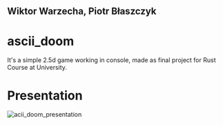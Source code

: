 ## Wiktor Warzecha, Piotr Błaszczyk

# ascii_doom
It's a simple 2.5d game working in console, made as final project for Rust Course at University.

# Presentation
![acii_doom_presentation](https://github.com/user-attachments/assets/649bb44c-2387-41cc-b424-7a4b69d1b440)
